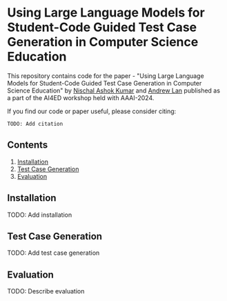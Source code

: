 # Using Large Language Models for Student-Code Guided Test Case Generation in Computer Science Education

This repository contains code for the paper - "Using Large Language Models for Student-Code Guided Test Case Generation in Computer Science Education" by [Nischal Ashok Kumar](https://nish-19.github.io/) and [Andrew Lan](https://people.umass.edu/~andrewlan/) published as a part of the AI4ED workshop held with AAAI-2024.

If you find our code or paper useful, please consider citing:
```
TODO: Add citation
```


## Contents 

1. [Installation](#installation) 
2. [Test Case Generation](#test-case-generation)
3. [Evaluation](#evaluation)

## Installation

TODO: Add installation 

## Test Case Generation 

TODO: Add test case generation 

## Evaluation 

TODO: Describe evaluation